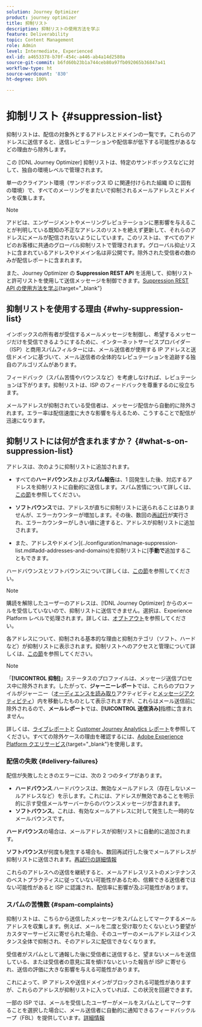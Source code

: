 ```yaml
---
solution: Journey Optimizer
product: journey optimizer
title: 抑制リスト
description: 抑制リストの使用方法を学ぶ
feature: Deliverability
topic: Content Management
role: Admin
level: Intermediate, Experienced
exl-id: a4653378-b70f-454c-a446-ab4a14d2580a
source-git-commit: b6fd60b23b1a744ceb80a97fb092065b36847a41
workflow-type: ht
source-wordcount: '830'
ht-degree: 100%

---
```


# 抑制リスト {#suppression-list}

抑制リストは、配信の対象外とするアドレスとドメインの一覧です。これらのアドレスに送信すると、送信レピュテーションや配信率が低下する可能性があるなどの理由から除外します。

この [!DNL Journey Optimizer] 抑制リストは、特定のサンドボックスなどに対して、独自の環境レベルで管理されます。

単一のクライアント環境（サンドボックス ID に関連付けられた組織 ID に固有の環境）で、すべてのメーリングをまたいで抑制されるメールアドレスとドメインを収集します。

>[!NOTE]
>
>アドビは、エンゲージメントやメーリングレピュテーションに悪影響を与えることが判明している既知の不正なアドレスのリストを絶えず更新して、それらのアドレスにメールが配信されないようにしています。このリストは、すべてのアドビのお客様に共通のグローバル抑制リストで管理されます。グローバル抑止リストに含まれているアドレスやドメイン名は非公開です。除外された受信者の数のみが配信レポートに含まれます。

また、Journey Optimizer の **Suppression REST API** を活用して、抑制リストと許可リストを使用して送信メッセージを制御できます。[Suppression REST API の使用方法を学ぶ](https://developer.adobe.com/journey-optimizer-apis/references/suppression/){target="_blank"}

## 抑制リストを使用する理由 {#why-suppression-list}

インボックスの所有者が受信するメールメッセージを制御し、希望するメッセージだけを受信できるようにするために、インターネットサービスプロバイダー（ISP）と商用スパムフィルターには、メール送信者が使用する IP アドレスと送信ドメインに基づいて、メール送信者の全体的なレピュテーションを追跡する独自のアルゴリズムがあります。

フィードバック（スパム苦情やバウンスなど）を考慮しなければ、レピュテーションは下がります。抑制リストは、ISP のフィードバックを尊重するのに役立ちます。

メールアドレスが抑制されている受信者は、メッセージ配信から自動的に除外されます。エラー率は配信速度に大きな影響を与えるため、こうすることで配信が迅速になります。

## 抑制リストには何が含まれますか？  {#what-s-on-suppression-list}

アドレスは、次のように抑制リストに追加されます。

* すべての&#x200B;**ハードバウンス**&#x200B;および&#x200B;**スパム報告**&#x200B;は、1 回発生した後、対応するアドレスを抑制リストに自動的に送信します。スパム苦情について詳しくは、[この節](#spam-complaints)を参照してください。

* **ソフトバウンス**&#x200B;では、アドレスが直ちに抑制リストに送られることはありませんが、エラーカウンターが増加します。その後、数回の[再試行](../configuration/retries.md)が実行され、エラーカウンターがしきい値に達すると、アドレスが抑制リストに追加されます。

* また、アドレスやドメイン](../configuration/manage-suppression-list.md#add-addresses-and-domains)を抑制リストに&#x200B;[**手動で**&#x200B;追加することもできます。

ハードバウンスとソフトバウンスについて詳しくは、[この節](#delivery-failures)を参照してください。

>[!NOTE]
>
>購読を解除したユーザーのアドレスは、[!DNL Journey Optimizer] からのメールを受信していないので、抑制リストに送信できません。選択は、Experience Platform レベルで処理されます。詳しくは、[オプトアウト](../privacy/opt-out.md)を参照してください。

各アドレスについて、抑制される基本的な理由と抑制カテゴリ（ソフト、ハードなど）が抑制リストに表示されます。抑制リストへのアクセスと管理について詳しくは、[この節](../configuration/manage-suppression-list.md)を参照してください。

>[!NOTE]
>
>「**[!UICONTROL 抑制]**」ステータスのプロファイルは、メッセージ送信プロセス中に除外されます。したがって、**ジャーニーレポート**&#x200B;では、これらのプロファイルがジャーニー（[オーディエンスを読み取り](../building-journeys/read-audience.md)アクティビティと[メッセージアクティビティ](../building-journeys/journeys-message.md)）内を移動したものとして表示されますが、これらはメール送信前に除外されるので、**メールレポート**&#x200B;では、**[!UICONTROL 送信済み]**&#x200B;指標に含まれません。
>
>詳しくは、[ライブレポート](../reports/live-report.md)と [Customer Journey Analytics レポート](../reports/report-gs-cja.md)を参照してください。すべての除外ケースの理由を確認するには、[Adobe Experience Platform クエリサービス](https://experienceleague.adobe.com/docs/experience-platform/query/api/getting-started.html?lang=ja){target="_blank"}を使用します。

### 配信の失敗 {#delivery-failures}

配信が失敗したときのエラーには、次の 2 つのタイプがあります。

* **ハードバウンス**.ハードバウンスは、無効なメールアドレス（存在しないメールアドレスなど）を示します。これには、アドレスが無効であることを明示的に示す受信メールサーバーからのバウンスメッセージが含まれます。
* **ソフトバウンス**。これは、有効なメールアドレスに対して発生した一時的なメールバウンスです。

**ハードバウンス**&#x200B;の場合は、メールアドレスが抑制リストに自動的に追加されます。

**ソフトバウンス**<!--or an **ignored** error-->が何度も発生する場合も、数回再試行した後でメールアドレスが抑制リストに送信されます。[再試行の詳細情報](../configuration/retries.md)

これらのアドレスへの送信を継続すると、メールアドレスリストのメンテナンスのベストプラクティスに従っていない可能性があるため、信頼できる送信者ではない可能性があると ISP に認識され、配信率に影響が及ぶ可能性があります。

### スパムの苦情数 {#spam-complaints}

抑制リストは、こちらから送信したメッセージをスパムとしてマークするメールアドレスを収集します。例えば、メールを二度と受け取りたくないという要望がカスタマーサービスに寄せられた場合、そのユーザーのメールアドレスはインスタンス全体で抑制され、そのアドレスに配信できなくなります。

受信者がスパムとして通報した後に受信者に送信すると、望まないメールを送信している、または受信者の意見に耳を傾けないといった報告が ISP に寄せられ、送信の評価に大きな影響を与える可能性があります。

これによって、IP アドレスや送信ドメインがブロックされる可能性がありますが、これらのアドレスが抑制リストに入っていれば、この状況を回避できます。

一部の ISP では、メールを受信したユーザーがメールをスパムとしてマークすることを選択した場合に、メール送信者に自動的に通知できるフィードバックループ（FBL）を提供しています。[詳細情報](deliverability.md#feedback-loops)
